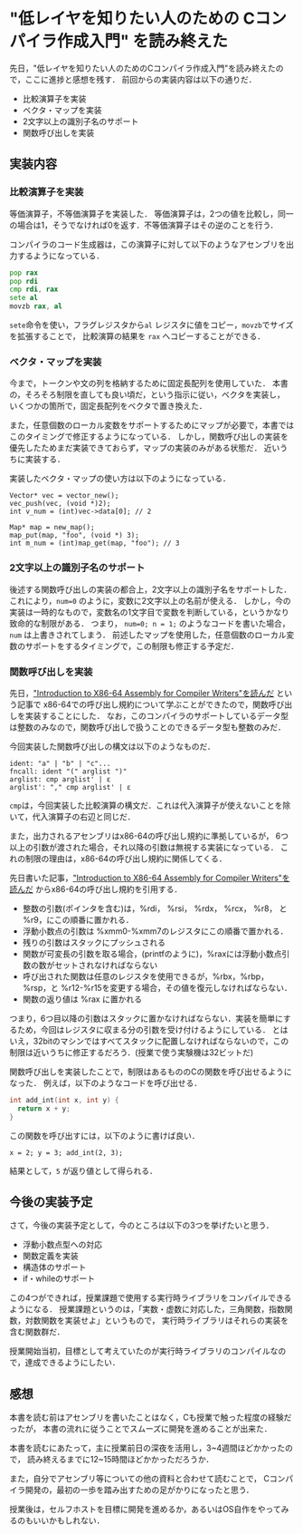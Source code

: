 # "低レイヤを知りたい人のための Cコンパイラ作成入門" を読み終えた

先日，"低レイヤを知りたい人のためのCコンパイラ作成入門"を読み終えたので，ここに進捗と感想を残す．
前回からの実装内容は以下の通りだ．

* 比較演算子を実装
* ベクタ・マップを実装
* 2文字以上の識別子名のサポート
* 関数呼び出しを実装

## 実装内容
### 比較演算子を実装

等価演算子，不等価演算子を実装した．
等価演算子は，2つの値を比較し，同一の場合は1，そうでなければ0を返す．不等価演算子はその逆のことを行う．

コンパイラのコード生成器は，この演算子に対して以下のようなアセンブリを出力するようになっている．

```asm
pop rax
pop rdi
cmp rdi, rax
sete al
movzb rax, al
```

`sete`命令を使い，フラグレジスタから`al` レジスタに値をコピー，`movzb`でサイズを拡張することで，
比較演算の結果を `rax` へコピーすることができる．

### ベクタ・マップを実装

今まで，トークンや文の列を格納するために固定長配列を使用していた．
本書の，そろそろ制限を直しても良い頃だ，という指示に従い，ベクタを実装し，
いくつかの箇所で，固定長配列をベクタで置き換えた．

また，任意個数のローカル変数をサポートするためにマップが必要で，本書ではこのタイミングで修正するようになっている．
しかし，関数呼び出しの実装を優先したためまだ実装できておらず，マップの実装のみがある状態だ．
近いうちに実装する．

実装したベクタ・マップの使い方は以下のようになっている．

```
Vector* vec = vector_new();
vec_push(vec, (void *)2);
int v_num = (int)vec->data[0]; // 2

Map* map = new_map();
map_put(map, "foo", (void *) 3);
int m_num = (int)map_get(map, "foo"); // 3
```

### 2文字以上の識別子名のサポート
後述する関数呼び出しの実装の都合上，2文字以上の識別子名をサポートした．
これにより，`num=0` のように，変数に2文字以上の名前が使える．
しかし，今の実装は一時的なもので，変数名の1文字目で変数を判断している，というかなり致命的な制限がある．
つまり， `num=0; n = 1;` のようなコードを書いた場合，`num` は上書きされてしまう．
前述したマップを使用した，任意個数のローカル変数のサポートをするタイミングで，この制限も修正する予定だ．


### 関数呼び出しを実装

先日，["Introduction to X86-64 Assembly for Compiler Writers"を読んだ](./intro-to-x8664-asm-for-compiler-writers.mkd) という記事で
x86-64での呼び出し規約について学ぶことができたので，関数呼び出しを実装することにした．
なお，このコンパイラのサポートしているデータ型は整数のみなので，関数呼び出しで扱うことのできるデータ型も整数のみだ．

今回実装した関数呼び出しの構文は以下のようなものだ．

```
ident: "a" | "b" | "c"...
fncall: ident "(" arglist ")"
arglist: cmp arglist' | ε
arglist': "," cmp arglist' | ε
```

`cmp`は，今回実装した比較演算の構文だ．これは代入演算子が使えないことを除いて，代入演算子の右辺と同じだ．


また，出力されるアセンブリはx86-64の呼び出し規約に準拠しているが，
6つ以上の引数が渡された場合，それ以降の引数は無視する実装になっている．
これの制限の理由は，x86-64の呼び出し規約に関係してくる．

先日書いた記事，["Introduction to X86-64 Assembly for Compiler Writers"を読んだ](./intro-to-x8664-asm-for-compiler-writers.mkd) からx86-64の呼び出し規約を引用する．

* 整数の引数(ポインタを含む)は，%rdi， %rsi， %rdx， %rcx， %r8， と %r9，にこの順番に置かれる．
* 浮動小数点の引数は %xmm0-%xmm7のレジスタにこの順番で置かれる．
* 残りの引数はスタックにプッシュされる
* 関数が可変長の引数を取る場合，(printfのように)，%raxには浮動小数点引数の数がセットされなければならない
* 呼び出された関数は任意のレジスタを使用できるが，%rbx，%rbp，%rsp，と %r12-%r15を変更する場合，その値を復元しなければならない．
* 関数の返り値は %rax に置かれる

つまり，6つ目以降の引数はスタックに置かなければならない．実装を簡単にするため，今回はレジスタに収まる分の引数を受け付けるようにしている．
とはいえ，32bitのマシンではすべてスタックに配置しなければならないので，この制限は近いうちに修正するだろう．(授業で使う実験機は32ビットだ)

関数呼び出しを実装したことで，制限はあるもののCの関数を呼び出せるようになった．
例えば，以下のようなコードを呼び出せる．

```c
int add_int(int x, int y) {
  return x + y;
}
```

この関数を呼び出すには，以下のように書けば良い．

```
x = 2; y = 3; add_int(2, 3);
```

結果として，`5` が返り値として得られる．


## 今後の実装予定

さて，今後の実装予定として，今のところは以下の3つを挙げたいと思う．

* 浮動小数点型への対応
* 関数定義を実装
* 構造体のサポート
* if・whileのサポート

この4つができれば，授業課題で使用する実行時ライブラリをコンパイルできるようになる．
授業課題というのは，「実数・虚数に対応した，三角関数，指数関数，対数関数を実装せよ」というもので，
実行時ライブラリはそれらの実装を含む関数群だ．

授業開始当初，目標として考えていたのが実行時ライブラリのコンパイルなので，達成できるようにしたい．

## 感想

本書を読む前はアセンブリを書いたことはなく，Cも授業で触った程度の経験だったが，
本書の流れに従うことでスムーズに開発を進めることが出来た．

本書を読むにあたって，主に授業前日の深夜を活用し，3~4週間ほどかかったので，
読み終えるまでに12~15時間ほどかかっただろうか．

また，自分でアセンブリ等についての他の資料と合わせて読むことで，
Cコンパイラ開発の，最初の一歩を踏み出すための足がかりになったと思う．

授業後は，セルフホストを目標に開発を進めるか，あるいはOS自作をやってみるのもいいかもしれない．
